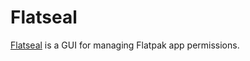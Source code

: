 # Flatseal

[Flatseal](https://github.com/tchx84/Flatseal) is a GUI for managing Flatpak app permissions.
